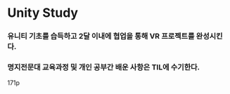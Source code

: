 # Unity Study

### 유니티 기초를 습득하고 2달 이내에 협업을 통해 VR 프로젝트를 완성시킨다.

### 명지전문대 교육과정 및 개인 공부간 배운 사항은 TIL에 수기한다.


171p